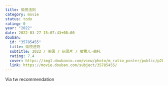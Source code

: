 ```yaml
---
title: 愉悦法则
category: movie
status: todo
rating: 0
year: "2022"
date: 2022-03-27 15:07:43+08:00
douban:
  id: "35785455"
  title: 愉悦法则
  subtitle: 2022 / 美国 / 纪录片 / 蜜雪儿·伯托
  rating: 7.4
  cover: https://img1.doubanio.com/view/photo/m_ratio_poster/public/p2869541719.jpg
  link: https://movie.douban.com/subject/35785455/
---
```


Via tw recommendation 
